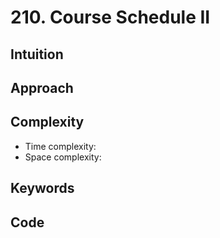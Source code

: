 # 210. Course Schedule II

## Intuition

## Approach

## Complexity

- Time complexity:
- Space complexity:

## Keywords

## Code

```go

```
